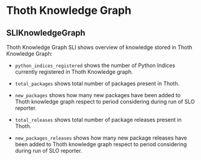 # Thoth Knowledge Graph

## SLIKnowledgeGraph

Thoth Knowledge Graph SLI shows overview of knowledge stored in Thoth Knowledge Graph:

- `python_indices_registered` shows the number of Python Indices currently registered in Thoth Knowledge graph.

- `total_packages` shows total number of packages present in Thoth.

- `new_packages` shows how many new packages have been added to Thoth knowledge graph respect to period considering during run of SLO reporter.

- `total_releases` shows total number of package releases present in Thoth.

- `new_packages_releases` shows how many new package releases have been added to Thoth knowledge graph respect to period considering during run of SLO reporter.
